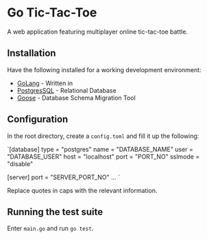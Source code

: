 # Go Tic-Tac-Toe

A web application featuring multiplayer online tic-tac-toe battle.

## Installation
Have the following installed for a working development environment:
* [GoLang](https://github.com/golang/go) - Written in
* [PostgresSQL](https://www.postgresql.org/) - Relational Database
* [Goose](https://github.com/pressly/goose) - Database Schema Migration Tool

## Configuration
In the root directory, create a `config.toml` and fill it up the following:

`[database]
type = "postgres"
name = "DATABASE_NAME"
user = "DATABASE_USER"
host = "localhost"
port = "PORT_NO"
sslmode = "disable"

[server]
port = "SERVER_PORT_NO"
...
`

Replace quotes in caps with the relevant information.

## Running the test suite
Enter `main.go` and run `go test`. 


